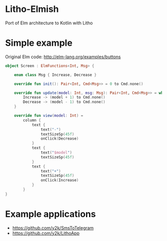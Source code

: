 # Litho-Elmish

Port of Elm architecture to Kotlin with Litho

# Simple example

Original Elm code: http://elm-lang.org/examples/buttons

```kotlin
object Screen : ElmFunctions<Int, Msg> {

    enum class Msg { Increase, Decrease }

    override fun init(): Pair<Int, Cmd<Msg>> = 0 to Cmd.none()

    override fun update(model: Int, msg: Msg): Pair<Int, Cmd<Msg>> = when (msg) {
        Increase -> (model + 1) to Cmd.none()
        Decrease -> (model - 1) to Cmd.none()
    }

    override fun view(model: Int) =
        column {
            text {
                text("-")
                textSizeSp(45f)
                onClick(Decrease)
            }
            text {
                text("$model")
                textSizeSp(45f)
            }
            text {
                text("+")
                textSizeSp(45f)
                onClick(Increase)
            }
        }
}
```

# Example applications

- https://github.com/y2k/SmsToTelegram
- https://github.com/y2k/LithoApp
